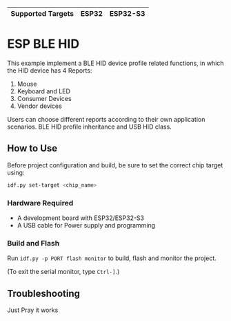 | Supported Targets | ESP32 | ESP32-S3 |
| ----------------- | ----- | -------- |

# ESP BLE HID 

This example implement a BLE HID device profile related functions, in which the HID device has 4 Reports:

1. Mouse
2. Keyboard and LED
3. Consumer Devices
4. Vendor devices

Users can choose different reports according to their own application scenarios.
BLE HID profile inheritance and USB HID class.

## How to Use 

Before project configuration and build, be sure to set the correct chip target using:

```bash
idf.py set-target <chip_name>
```

### Hardware Required

* A development board with ESP32/ESP32-S3
* A USB cable for Power supply and programming

### Build and Flash

Run `idf.py -p PORT flash monitor` to build, flash and monitor the project.

(To exit the serial monitor, type ``Ctrl-]``.)


## Troubleshooting

Just Pray it works